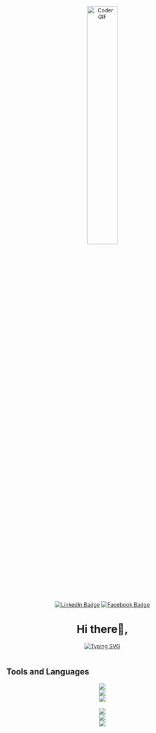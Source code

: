 <div id="header" align="center">    
    <img alt="Coder GIF"src="https://media.giphy.com/media/zhYSVCirREeIZtONCI/giphy.gif" width="40%" min-width="100px"/>
    <br/>
    <div id="badges">
      <a href="https://www.linkedin.com/in/tolotra-mandresy-718329235" target="_blank"> <img src="https://img.shields.io/badge/LinkedIn-blue?style=for-the-badge&logo=linkedin&logoColor=white" alt="LinkedIn Badge"/></a>
      <a href="https://www.facebook.com/profile.php?id=100008409820824" target="_blank"><img src="https://img.shields.io/badge/Facebook-blue?style=for-the-badge&logo=facebook&logoColor=white" alt="Facebook Badge"/></a>
    </div>
    <h1>Hi there👋,</h1>
    <a href="https://git.io/typing-svg"><img src="https://readme-typing-svg.demolab.com?font=Fira+Code&size=16&pause=600&color=31D7E4FF&width=330&height=100&lines=I'm+Tolotra+Mandresy+RASOLONDRAIBE.;I'm+a+software+engineering+student." alt="Typing SVG" /></a>
</div>
<div>
</br>

<h2>Tools and Languages</h2>
<div align="center">

<img src="https://skillicons.dev/icons?i=html,css,sass,bootstrap,tailwind" />
</br> 

<img src="https://skillicons.dev/icons?i=js,typescript,vue,react,angular" />
</br>

<img src="https://skillicons.dev/icons?i=figma,xd,illustrator" />
</br>
</br>

<img src="https://skillicons.dev/icons?i=nodejs,express,java" />
</br>

<img src="https://skillicons.dev/icons?i=mysql,postgresql" />
</br>

<img src="https://skillicons.dev/icons?i=arduino" />
</div>

</div>
</div>
